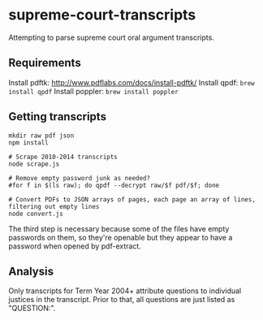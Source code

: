 # supreme-court-transcripts
Attempting to parse supreme court oral argument transcripts.

## Requirements

Install pdftk: http://www.pdflabs.com/docs/install-pdftk/
Install qpdf: `brew install qpdf`
Install poppler: `brew install poppler`

## Getting transcripts

```
mkdir raw pdf json
npm install

# Scrape 2010-2014 transcripts
node scrape.js

# Remove empty password junk as needed?
#for f in $(ls raw); do qpdf --decrypt raw/$f pdf/$f; done

# Convert PDFs to JSON arrays of pages, each page an array of lines, filtering out empty lines
node convert.js
```

The third step is necessary because some of the files have empty passwords on them, so they're openable but they appear to have a password when opened by pdf-extract.

## Analysis

Only transcripts for Term Year 2004+ attribute questions to individual justices in the transcript.  Prior to that, all questions are just listed as "QUESTION:".